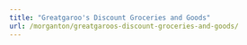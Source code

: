 ```yaml
---
title: "Greatgaroo's Discount Groceries and Goods"
url: /morganton/greatgaroos-discount-groceries-and-goods/
---
```

